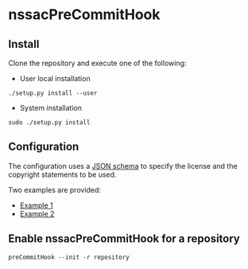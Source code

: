 # nssacPreCommitHook

## Install

Clone the repository and execute one of the following:

* User local installation
``` shell
./setup.py install --user
```

* System installation
``` shell
sudo ./setup.py install
```
## Configuration
The configuration uses a [JSON schema](https://github.com/NSSAC/nssacPreCommitHook/blob/master/schema/preCommitHook.json) to specify the license and the copyright statements to be used.

Two examples are provided:
  * [Example 1](https://github.com/NSSAC/nssacPreCommitHook/blob/master/schema/example.json)
  * [Example 2](https://github.com/NSSAC/nssacPreCommitHook/blob/master/test/example.json)
  
## Enable nssacPreCommitHook for a repository
``` shell
preCommitHook --init -r repository 
```
